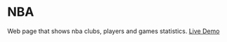 # NBA
Web page that shows nba clubs, players and games statistics.
[Live Demo](https://boring-stonebraker-2e44f5.netlify.com/)

